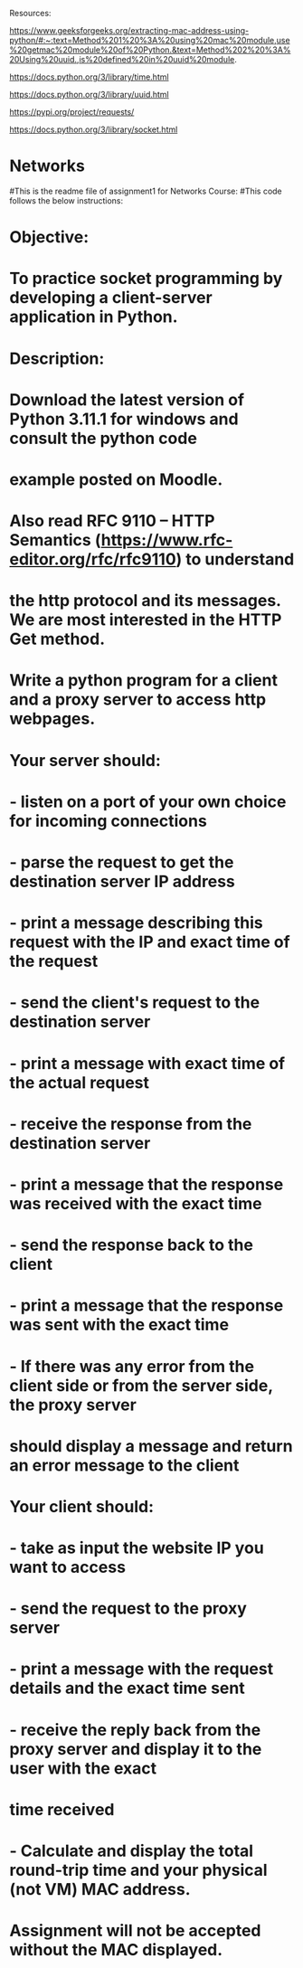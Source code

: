 Resources:

https://www.geeksforgeeks.org/extracting-mac-address-using-python/#:~:text=Method%201%20%3A%20using%20mac%20module,use%20getmac%20module%20of%20Python.&text=Method%202%20%3A%20Using%20uuid.,is%20defined%20in%20uuid%20module.

https://docs.python.org/3/library/time.html

https://docs.python.org/3/library/uuid.html

https://pypi.org/project/requests/

https://docs.python.org/3/library/socket.html

# Networks
#This is the readme file of assignment1 for Networks Course:
#This code follows the below instructions:

# Objective:
# To practice socket programming by developing a client-server application in Python.
# Description:
# Download the latest version of Python 3.11.1 for windows and consult the python code
# example posted on Moodle.
# Also read RFC 9110 – HTTP Semantics (https://www.rfc-editor.org/rfc/rfc9110) to understand
# the http protocol and its messages. We are most interested in the HTTP Get method.
# Write a python program for a client and a proxy server to access http webpages.
# Your server should:
# - listen on a port of your own choice for incoming connections
# - parse the request to get the destination server IP address
# - print a message describing this request with the IP and exact time of the request
# - send the client's request to the destination server
# - print a message with exact time of the actual request
# - receive the response from the destination server
# - print a message that the response was received with the exact time
# - send the response back to the client
# - print a message that the response was sent with the exact time
# - If there was any error from the client side or from the server side, the proxy server
# should display a message and return an error message to the client
# Your client should:
# - take as input the website IP you want to access
# - send the request to the proxy server
# - print a message with the request details and the exact time sent
# - receive the reply back from the proxy server and display it to the user with the exact
# time received
# - Calculate and display the total round-trip time and your physical (not VM) MAC address.
# Assignment will not be accepted without the MAC displayed. 
